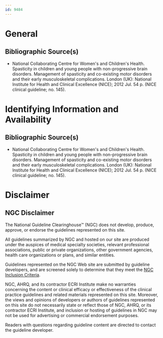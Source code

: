 ```yaml
---
id: 9484
---
```


# General

## Bibliographic Source(s)

- National Collaborating Centre for Women's and Children's Health. Spasticity in children and young people with non-progressive brain disorders. Management of spasticity and co-existing motor disorders and their early musculoskeletal complications. London (UK): National Institute for Health and Clinical Excellence (NICE); 2012 Jul. 54 p. (NICE clinical guideline; no. 145).

# Identifying Information and Availability

## Bibliographic Source(s)

- National Collaborating Centre for Women's and Children's Health. Spasticity in children and young people with non-progressive brain disorders. Management of spasticity and co-existing motor disorders and their early musculoskeletal complications. London (UK): National Institute for Health and Clinical Excellence (NICE); 2012 Jul. 54 p. (NICE clinical guideline; no. 145).

# Disclaimer

## NGC Disclaimer

The National Guideline Clearinghouse™ (NGC) does not develop, produce, approve, or endorse the guidelines represented on this site.

All guidelines summarized by NGC and hosted on our site are produced under the auspices of medical specialty societies, relevant professional associations, public or private organizations, other government agencies, health care organizations or plans, and similar entities.

Guidelines represented on the NGC Web site are submitted by guideline developers, and are screened solely to determine that they meet the [NGC Inclusion Criteria](/help-and-about/summaries/inclusion-criteria).

NGC, AHRQ, and its contractor ECRI Institute make no warranties concerning the content or clinical efficacy or effectiveness of the clinical practice guidelines and related materials represented on this site. Moreover, the views and opinions of developers or authors of guidelines represented on this site do not necessarily state or reflect those of NGC, AHRQ, or its contractor ECRI Institute, and inclusion or hosting of guidelines in NGC may not be used for advertising or commercial endorsement purposes.

Readers with questions regarding guideline content are directed to contact the guideline developer.

